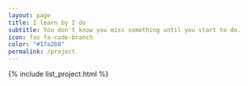 ```yaml
---
layout: page
title: I learn by I do
subtitle: You don't know you miss something until you start to do.
icon: fas fa-code-branch
color: "#17a2b8"
permalink: /project
---
```


{% include list_project.html %}


